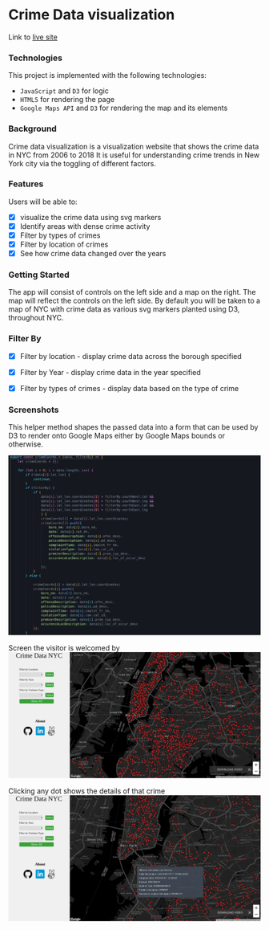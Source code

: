 # Crime Data visualization

Link to [live site](https://www.google.com)

### Technologies

This project is implemented with the following technologies:

- `JavaScript` and `D3` for logic
- `HTML5` for rendering the page
- `Google Maps API` and `D3` for rendering the map and its elements

### Background

Crime data visualization is a visualization website that shows the crime data in NYC from 2006 to 2018 It is useful for 
understanding crime trends in New York city via the toggling of different factors. 


### Features  

Users will be able to:
- [x] visualize the crime data using svg markers
- [x] Identify areas with dense crime activity
- [x] Filter by types of crimes
- [x] Filter by location of crimes
- [x] See how crime data changed over the years

### Getting Started

The app will consist of controls on the left side and a map on the right. The map will reflect the controls on the left side.
By default you will be taken to a map of NYC with crime data as various svg markers planted using D3, throughout NYC.

### Filter By 

- [x] Filter by location - display crime data across the borough specified
- [x] Filter by Year - display crime data in the year specified
- [x] Filter by types of crimes - display data based on the type of crime


### Screenshots
This helper method shapes the passed data into a form that can be used by D3 to render onto Google Maps either by Google Maps bounds or otherwise. 

![Filter Code Snippet](readme_resources/filter_code_snip.png)


Screen the visitor is welcomed by
![Splash Image](readme_resources/crime_data.png)


Clicking any dot shows the details of that crime
![Marker Popup](readme_resources/clicking_marker.png)

